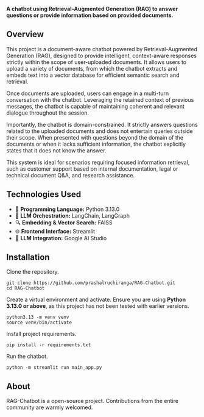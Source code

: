 **A chatbot using Retrieval-Augmented Generation (RAG) to answer questions or provide information based on provided documents.**

## Overview

This project is a document-aware chatbot powered by Retrieval-Augmented Generation (RAG), designed to provide intelligent, context-aware responses strictly within the scope of user-uploaded documents. It allows users to upload a variety of documents, from which the chatbot extracts and embeds text into a vector database for efficient semantic search and retrieval. 

Once documents are uploaded, users can engage in a multi-turn conversation with the chatbot. Leveraging the retained context of previous messages, the chatbot is capable of maintaining coherent and relevant dialogue throughout the session. 

Importantly, the chatbot is domain-constrained. It strictly answers questions related to the uploaded documents and does not entertain queries outside their scope. When presented with questions beyond the domain of the documents or when it lacks sufficient information, the chatbot explicitly states that it does not know the answer. 

This system is ideal for scenarios requiring focused information retrieval, such as customer support based on internal documentation, legal or technical document Q&A, and research assistance.

## Technologies Used

- 🐍 **Programming Language:** Python 3.13.0 
- 🔗 **LLM Orchestration:** LangChain, LangGraph 
- 🔍 **Embedding & Vector Search:** FAISS 
- 🌐 **Frontend Interface:** Streamlit 
- 🧠  **LLM Integration:** Google AI Studio  

## Installation

Clone the repository.
```
git clone https://github.com/prashalruchiranga/RAG-Chatbot.git
cd RAG-Chatbot
```
Create a virtual environment and activate. Ensure you are using **Python 3.13.0 or above**, as this project has not been tested with earlier versions.
```
python3.13 -m venv venv
source venv/bin/activate
```
Install project requirements.
```
pip install -r requirements.txt
```
Run the chatbot.
```
python -m streamlit run main_app.py
```

## About

RAG-Chatbot is a open-source project. Contributions from the entire community are warmly welcomed.
